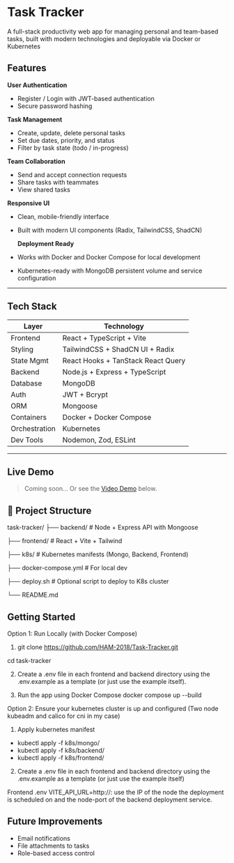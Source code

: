 # Task Tracker

A full-stack productivity web app for managing personal and team-based tasks, built with modern technologies and deployable via Docker or Kubernetes


## Features

 **User Authentication**  
- Register / Login with JWT-based authentication  
- Secure password hashing

 **Task Management**  
- Create, update, delete personal tasks  
- Set due dates, priority, and status  
- Filter by task state (todo / in-progress)

 **Team Collaboration**  
- Send and accept connection requests  
- Share tasks with teammates  
- View shared tasks

 **Responsive UI**  
- Clean, mobile-friendly interface  
- Built with modern UI components (Radix, TailwindCSS, ShadCN)

  **Deployment Ready**  
- Works with Docker and Docker Compose for local development  
- Kubernetes-ready with MongoDB persistent volume and service configuration

---

##  Tech Stack

| Layer       | Technology                          |
|-------------|-------------------------------------|
| Frontend    | React + TypeScript + Vite           |
| Styling     | TailwindCSS + ShadCN UI + Radix     |
| State Mgmt  | React Hooks + TanStack React Query  |
| Backend     | Node.js + Express + TypeScript      |
| Database    | MongoDB                             |
| Auth        | JWT + Bcrypt                        |
| ORM         | Mongoose                            |
| Containers  | Docker + Docker Compose             |
| Orchestration | Kubernetes                        |
| Dev Tools   | Nodemon, Zod, ESLint                |

---

##  Live Demo

> Coming soon... Or see the [Video Demo](#📽️-demo) below.

## 📁 Project Structure

task-tracker/
├── backend/ # Node + Express API with Mongoose

├── frontend/ # React + Vite + Tailwind

├── k8s/ # Kubernetes manifests (Mongo, Backend, Frontend)

├── docker-compose.yml # For local dev

├── deploy.sh # Optional script to deploy to K8s cluster

└── README.md


## Getting Started

Option 1: Run Locally (with Docker Compose)

1. git clone https://github.com/HAM-2018/Task-Tracker.git

cd task-tracker

2. Create a .env file in each frontend and backend directory using the .env.example as a template (or just use the example itself).

3. Run the app using Docker Compose
docker compose up --build

Option 2: Ensure your kubernetes cluster is up and configured (Two node kubeadm and calico for cni in my case)

1. Apply kubernetes manifest

- kubectl apply -f k8s/mongo/
- kubectl apply -f k8s/backend/
- kubectl apply -f k8s/frontend/

2. Create a .env file in each frontend and backend directory using the .env.example as a template (or just use the example itself)

Frontend .env VITE_API_URL=http://<your-node-ip>:<node-port>
use the IP of the node the deployment is scheduled on and the node-port of the backend deployment service.


## Future Improvements

- Email notifications
- File attachments to tasks
- Role-based access control


